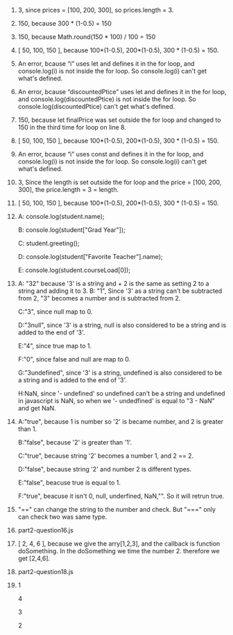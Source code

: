 1. 3, since prices = [100, 200, 300], so prices.length = 3.
2. 150, because 300 * (1-0.5) = 150
3. 150, because Math.round(150 * 100) / 100 = 150
4. [ 50, 100, 150 ], because 100*(1-0.5), 200*(1-0.5), 300 * (1-0.5) = 150.
5. An error, bcause “i” uses let and defines it in the for loop, and console.log(i) is not inside the for loop. So console.log(i) can't get what's defined.
6. An error, bcause “discountedPtice” uses let and defines it in the for loop, and console.log(discountedPtice) is not inside the for loop. So console.log(discountedPtice) can't get what's defined.
7. 150, because let finalPrice was set outside the for loop and changed to 150 in the third time for loop on line 8.
8. [ 50, 100, 150 ], because 100*(1-0.5), 200*(1-0.5), 300 * (1-0.5) = 150.
9.  An error, bcause “i” uses const and defines it in the for loop, and console.log(i) is not inside the for loop. So console.log(i) can't get what's defined.
10. 3, Since the length is set outside the for loop and the price = [100, 200, 300], the price.length = 3 = length.
11. [ 50, 100, 150 ], because 100*(1-0.5), 200*(1-0.5), 300 * (1-0.5) = 150.
12. A: console.log(student.name);
    
    B: console.log(student["Grad Year"]);

    C: student.greeting();

    D: console.log(student["Favorite Teacher"].name);
    
    E: console.log(student.courseLoad[0]);
13. A: "32" because '3' is a string and + 2 is the same as setting 2 to a string and adding it to 3.
    B: "1", Since '3' as a string can't be subtracted from 2, "3" becomes a number and is subtracted from 2.

    C:"3", since null map to 0.

    D:"3null", since '3' is a string, null is also considered to be a string and is added to the end of '3'.

    E:"4", since true map to 1.

    F:"0", since false and null are map to 0.

    G:"3undefined", since '3' is a string, undefined is also considered to be a string and is added to the end of '3'.

    H:NaN, since '- undefined' so undefined can't be a string and undefined in javascript is NaN, so when we '- undedfined' is equal to "3 - NaN" and get NaN.

14. A:"true", because 1 is number  so '2' is became number, and 2 is greater than 1.
    
    B:"false", because '2' is greater than '1'.

    C:"true", because string '2' becomes a number 1, and 2 == 2.

    D:"false", because string '2' and number 2 is different types.

    E:"false", beacuse true is equal to 1.

    F:"true", beacuse it isn't 0, null, underfined, NaN,"". So it will retrun true.
15. "==" can change the string to the number and check. But "===" only can check two was same type.
16. part2-question16.js
17. [ 2, 4, 6 ], because we give the arry[1,2,3], and the callback is function doSomething. In the doSomething we time the number 2. therefore we get [2,4,6].
18. part2-question18.js
19. 1
    
    4

    3

    2